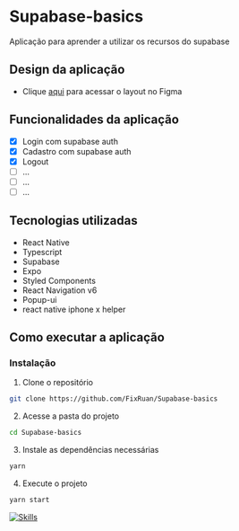 # Supabase-basics
Aplicação para aprender a utilizar os recursos do supabase

## Design da aplicação
- Clique [aqui](https://www.figma.com/file/43ntGiwSG6SUQHJPfoSNXK/supabase?node-id=0%3A1) para acessar o layout no Figma

## Funcionalidades da aplicação
- [x] Login com supabase auth
- [x] Cadastro com supabase auth
- [x] Logout
- [ ] ...
- [ ] ...
- [ ] ...

## Tecnologias utilizadas
- React Native
- Typescript
- Supabase
- Expo
- Styled Components
- React Navigation v6
- Popup-ui
- react native iphone x helper
 
## Como executar a aplicação 

### Instalação
1. Clone o repositório
```bash
git clone https://github.com/FixRuan/Supabase-basics
```
2. Acesse a pasta do projeto
```bash
cd Supabase-basics
```
3. Instale as dependências necessárias 
```bash
yarn
```
4. Execute o projeto
```bash
yarn start
```

[![Skills](https://skillicons.dev/icons?i=typescript,supabase,react)](https://skillicons.dev)
